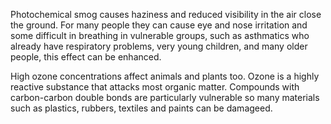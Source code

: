 Photochemical smog causes haziness and reduced visibility in the air close the ground. For many people they can cause eye and nose irritation and some difficult in breathing in vulnerable groups, such as asthmatics who already have respiratory problems, very young children, and many older people, this effect can be enhanced.  

High ozone concentrations affect animals and plants too. Ozone is a highly reactive substance that attacks most organic matter. Compounds with carbon-carbon double bonds are particularly vulnerable so many materials such as plastics, rubbers, textiles and paints can be damageed.